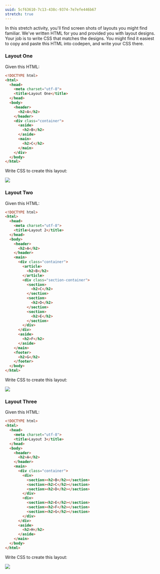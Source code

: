 ```yaml
---
uuid: 5cf63610-7c13-438c-9374-7e7efe446b67
stretch: true
---
```


In this stretch activity, you'll find screen shots of layouts you might find familiar. We've written HTML for you and provided you with layout designs. Your job is to write CSS that matches the designs. You might find it easiest to copy and paste this HTML into codepen, and write your CSS there.

### Layout One

Given this HTML:

```html
<!DOCTYPE html>
<html>
  <head>
    <meta charset="utf-8">
    <title>Layout One</title>
  </head>
  <body>
    <header>
      <h2>A</h2>
    </header>
    <div class="container">
      <aside>
        <h2>B</h2>
      </aside>
      <main>
        <h2>C</h2>
      </main>
    </div>
  </body>
</html>
```

Write CSS to create this layout:

![](https://cl.ly/223O0m0A2j2D/Image%202017-10-22%20at%2012.35.39%20PM.png)


### Layout Two

Given this HTML:

```html
<!DOCTYPE html>
<html>
  <head>
    <meta charset="utf-8">
    <title>Layout 2</title>
  </head>
  <body>
    <header>
      <h2>A</h2>
    </header>
    <main>
      <div class="container">
        <article>
          <h2>B</h2>
        </article>
        <div class="section-container">
          <section>
            <h2>C</h2>
          </section>
          <section>
            <h2>D</h2>
          </section>
          <section>
            <h2>E</h2>
          </section>
        </div>
      </div>
      <aside>
        <h2>F</h2>
      </aside>
    </main>
    <footer>
      <h2>G</h2>
    </footer>
  </body>
</html>
```

Write CSS to create this layout:

![](https://cl.ly/1l123j041z0l/Image%202017-10-29%20at%203.55.39%20PM.png)

### Layout Three

Given this HTML:

```HTML
<!DOCTYPE html>
<html>
  <head>
    <meta charset="utf-8">
    <title>Layout 3</title>
  </head>
  <body>
    <header>
      <h2>A</h2>
    </header>
    <main>
      <div class="container">
        <div>
          <section><h2>B</h2></section>
          <section><h2>C</h2></section>
          <section><h2>D</h2></section>
        </div>
        <div>
          <section><h2>E</h2></section>
          <section><h2>F</h2></section>
          <section><h2>G</h2></section>
        </div>
      </div>
      <aside>
        <h2>H</h2>
      </aside>
    </main>
  </body>
</html>
```

Write CSS to create this layout:

![](https://cl.ly/053X3l0D3z2M/Image%202017-10-22%20at%201.16.28%20PM.png)
